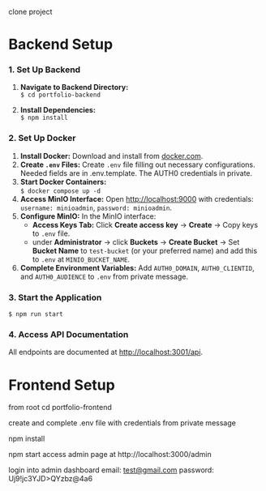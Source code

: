 
clone project

# Backend Setup
### 1. Set Up Backend
1. **Navigate to Backend Directory:**  
   `$ cd portfolio-backend`
   
2. **Install Dependencies:**  
   `$ npm install`

### 2. Set Up Docker
1. **Install Docker:** Download and install from [docker.com](https://www.docker.com/).
2. **Create `.env` Files:** Create `.env` file filling out necessary configurations. Needed fields are in .env.template. The AUTH0 credentials in private.
3. **Start Docker Containers:**  
   `$ docker compose up -d`
4. **Access MinIO Interface:** Open [http://localhost:9000](http://localhost:9000) with credentials: `username: minioadmin`, `password: minioadmin`.
5. **Configure MinIO:** In the MinIO interface:
   - **Access Keys Tab:** Click **Create access key** -> **Create** -> Copy keys to `.env` file.
   - under **Administrator** -> click **Buckets** -> **Create Bucket** -> Set **Bucket Name** to `test-bucket` (or your preferred name) and add this to `.env` at `MINIO_BUCKET_NAME`.
6. **Complete Environment Variables:** Add `AUTH0_DOMAIN`, `AUTH0_CLIENTID`, and `AUTH0_AUDIENCE` to `.env` from private message.

### 3. Start the Application  
   `$ npm run start`

### 4. Access API Documentation  
All endpoints are documented at [http://localhost:3001/api](http://localhost:3001/api).




# Frontend Setup
from root 
cd portfolio-frontend

create and complete .env file with credentials from private message

npm install



npm start
access admin page at http://localhost:3000/admin

login into admin dashboard
        email:     test@gmail.com
        password:  Uj9!jc3YJD>QYzbz@4a6
